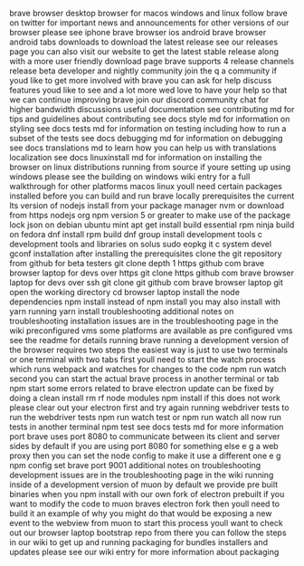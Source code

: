 brave browser desktop browser for macos windows and linux follow brave on twitter for important news and announcements for other versions of our browser please see iphone brave browser ios android brave browser android tabs downloads to download the latest release see our releases page you can also visit our website to get the latest stable release along with a more user friendly download page brave supports 4 release channels release beta developer and nightly community join the q a community if youd like to get more involved with brave you can ask for help discuss features youd like to see and a lot more wed love to have your help so that we can continue improving brave join our discord community chat for higher bandwidth discussions useful documentation see contributing md for tips and guidelines about contributing see docs style md for information on styling see docs tests md for information on testing including how to run a subset of the tests see docs debugging md for information on debugging see docs translations md to learn how you can help us with translations localization see docs linuxinstall md for information on installing the browser on linux distributions running from source if youre setting up using windows please see the building on windows wiki entry for a full walkthrough for other platforms macos linux youll need certain packages installed before you can build and run brave locally prerequisites the current lts version of nodejs install from your package manager nvm or download from https nodejs org npm version 5 or greater to make use of the package lock json on debian ubuntu mint apt get install build essential rpm ninja build on fedora dnf install rpm build dnf group install development tools c development tools and libraries on solus sudo eopkg it c system devel gconf installation after installing the prerequisites clone the git repository from github for beta testers git clone depth 1 https github com brave browser laptop for devs over https git clone https github com brave browser laptop for devs over ssh git clone git github com brave browser laptop git open the working directory cd browser laptop install the node dependencies npm install instead of npm install you may also install with yarn running yarn install troubleshooting additional notes on troubleshooting installation issues are in the troubleshooting page in the wiki preconfigured vms some platforms are available as pre configured vms see the readme for details running brave running a development version of the browser requires two steps the easiest way is just to use two terminals or one terminal with two tabs first youll need to start the watch process which runs webpack and watches for changes to the code npm run watch second you can start the actual brave process in another terminal or tab npm start some errors related to brave electron update can be fixed by doing a clean install rm rf node modules npm install if this does not work please clear out your electron first and try again running webdriver tests to run the webdriver tests npm run watch test or npm run watch all now run tests in another terminal npm test see docs tests md for more information port brave uses port 8080 to communicate between its client and server sides by default if you are using port 8080 for something else e g a web proxy then you can set the node config to make it use a different one e g npm config set brave port 9001 additional notes on troubleshooting development issues are in the troubleshooting page in the wiki running inside of a development version of muon by default we provide pre built binaries when you npm install with our own fork of electron prebuilt if you want to modify the code to muon braves electron fork then youll need to build it an example of why you might do that would be exposing a new event to the webview from muon to start this process youll want to check out our browser laptop bootstrap repo from there you can follow the steps in our wiki to get up and running packaging for bundles installers and updates please see our wiki entry for more information about packaging